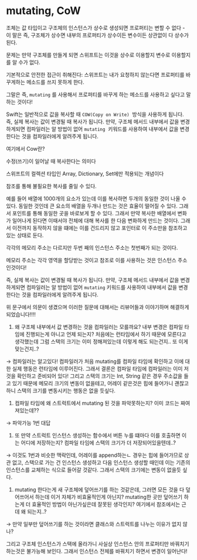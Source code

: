 # mutating, CoW

조체는 값 타입이고 구조체의 인스턴스가 상수로 생성되면 프로퍼티는 변할 수 없다 - 이 말은 즉, 구조체가 상수면 내부의 프로퍼티가 상수이든 변수이든 상관없이 다 상수가 된다.

문제는 만약 구조체를 만들게 되면 스위프트는 이것을 상수로 이용할지 변수로 이용할지를 알 수가 없다.

기본적으로 안전한 접근이 취해진다: 스위프트는 내가 요청하지 않는다면 프로퍼티를 바꾸게하는 메소드를 쓰지 못하게 한다. 

그말은 즉, `mutating` 를 사용해서 프로퍼티를 바꾸게 하는 메소드를 사용하고 싶다고 말하는 것이다!

Swift는 일반적으로 값을 복사할 때 `COW(Copy on Write)`
 방식을 사용하게 됩니다. 즉, 실제 복사는 값이 변경될 때 복사가 됩니다. 만약, 구조체 메서드 내부에서 값을 변경하게되면 컴파일러는 알 방법이 없어 `mutating`
 키워드를 사용하여 내부에서 값을 변경한다는 것을 컴파일러에게 알려주게 됩니다.

여기에서 Cow란?

수정(쓰기)이 일어날 때 복사한다는 의미다

스위프트의 컬렉션 타입인 Array, Dictionary, Set에만 적용되는 개념이다

참조를 통해 불필요한 복사를 줄일 수 있다.

예를 들어 배열에 1000개의 요소가 있는데 이를 복사하면 두개의 동일한 것이 나올 수 있다.  동일한 것인데 큰 요소의 배열을 두개나 만드는 것은 효율이 떨어질 수 있다. 그래서 포인트를 통해 동일한 곳을 바로보게 할 수 있다. 그래서 만약 복사한 배열에서 변화가 일어나게 된다면 이때서야 전체에 대해 복사를 한 다음 변화하게 만드는 것이다. 그래서 이전까지 동작하지 않을 떄에는 이를 건드리지 않고 포인터로 이 주소만을 참조하고 있는 상태로 둔다.

각각의 메모리 주소는 다르지만 두번 째의 인스턴스 주소는 첫번째가 되는 것이다.

메모리 주소는 각각 영역을 할당받는 것이고 참조로 이를 사용하는 것은 인스턴스 주소인것이다!

즉, 실제 복사는 값이 변경될 때 복사가 됩니다. 만약, 구조체 메서드 내부에서 값을 변경하게되면 컴파일러는 알 방법이 없어 `mutating` 키워드를 사용하여 내부에서 값을 변경한다는 것을 컴파일러에게 알려주게 됩니다.

위 문구에서 의문이 생겼으며 이러한 질문에 대해서는 리뷰어들과 이야기하며 해결하게 되었습니다!!!!

1. 왜 구조체 내부에서 값 변경하는 것을 컴파일러는 모를까요? 내부 변경은 컴파일 타임에 진행되는게 아니고 언제 되는지? 처음에는 런타임에서 하기 때문에 모른다고 생각했는데 그럼 스택의 크기는 이미 정해져있는데 이렇게 해도 되는건지..  또 이게 맞는건지..?

→ 컴파일러는 알고있다! 컴파일러가 처음 mutating를 컴파일 타임에 확인하고 이에 대한 실제 행동은 런타임에 이루어진다. 그래서 결론은 컴파일 타임에 컴파일러는 이미 저것을 확인하고 준비되어 있다! 그리고 스택의 크기는 Int, String 같은 경우 주소값을 들고 있기 때문에 메모리 크기의 변동이 없을테고, 어레이 같은것은 힙에 들어가니 괜찮고 하니 스택의 크기를 변동시키는 행동은 없을 듯싶다.

1.  컴파일 타임에 왜 스트럭트에서 mutating 된 것을 파악못하는지? 이미 코드는 짜여져있는데??

→ 파악가능 1번 대답

1. 또 만약 스트럭트 인스턴스 생성하는 함수에서 버튼 누를 떄마다 이를 호출하면 이는 어디에 저장하는지? 컴파일 타임에 스택의 크기가 더 저장되어있을텐데..?

→ 이것도 1번과 비슷한 맥락인데, 어레이를 append하는ㄴ 경우는 힙에 들어가므로 상관 없고, 스택으로 가는 건 인스턴스 생성하고 다음 인스턴스 생성할 때인데 이는 기존의 인스턴스를 교체하는 식으로 들어갈 것같다. 그래서 스택의 크기에는 변동이 없을듯 싶다.

1. mutating 한다는게 새 구조체에 덮어쓰기를 하는 것같은데, 그러면 모든 것을 다 덮어쓰어서 하는데 이거 자체가 비효율적인게 아닌지? mutating한 곳만 덮어쓰기 하는게 더 효율적인 방법이 아닌가싶은데 잘못된 생각인지? 여기에서 참조에서는 근데 왜 되는지..?

→ 만약 일부만 덮어쓰기를 하는 것이라면 클래스와 스트럭트를 나누는 이유가 없지 않나?

그리고 구조체 인스턴스가 스택에 올라가니 사실상 인스턴스 안의 프로퍼티만 바꿔치기 하는것은 불가능해 보인다. 그래서 인스턴스 전체를 바꿔치기 하면서 변경이 일어난다!